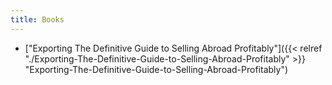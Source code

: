 ```yaml
---
title: Books
---
```


- ["Exporting The Definitive Guide to Selling Abroad Profitably"]({{< relref  "./Exporting-The-Definitive-Guide-to-Selling-Abroad-Profitably" >}} "Exporting-The-Definitive-Guide-to-Selling-Abroad-Profitably")
